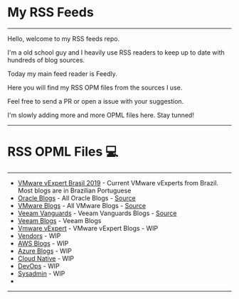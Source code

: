 # My RSS Feeds
----

Hello, welcome to my RSS feeds repo.

I'm a old school guy and I heavily use RSS readers to keep up to date with hundreds of blog sources. 

Today my main feed reader is Feedly.

Here you will find my RSS OPM files from the sources I use.

Feel free to send a PR or open a issue with your suggestion.

I'm slowly adding more and more OPML files here. Stay tunned!

----
# RSS OPML Files :computer:
----

+ [VMware vExpert Brasil 2019](vExpert-Brasil-2019.opml) - Current VMware vExperts from Brazil. Most blogs are in Brazilian Portuguese
+ [Oracle Blogs](oracle-blogs.opml) - All Oracle Blogs - [Source](https://blogs.oracle.com/blogdirectory)
+ [VMware Blogs](vmware-blogs.opml) - All VMware Blogs - [Source](https://blogs.vmware.com)
+ [Veeam Vanguards](veeam-vanguard-blogs.opml) - Veeam Vanguards Blogs - [Source](https://www.veeam.com/vanguard.html)
+ [Veeam Blogs](veeam-blogs.opml) - Veeam Blogs
+ [Vmware vExpert]() - VMware vExpert Blogs - WIP
+ [Vendors]() - WIP
+ [AWS Blogs]() - WIP
+ [Azure Blogs]() - WIP
+ [Cloud Native]() - WIP
+ [DevOps]() - WIP
+ [Sysadmin]() - WIP
+ 
----



